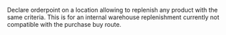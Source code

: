 Declare orderpoint on a location allowing to replenish any product with
the same criteria. This is for an internal warehouse replenishment
currently not compatible with the purchase buy route.
